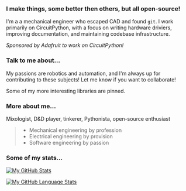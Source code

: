 ### I make things, some better then others, but all open-source!

I'm a a mechanical engineer who escaped CAD and found `git`.  I work primarily on
CircuitPython, with a focus on writing hardware driviers, improving documentation,
and maintaining codebase infrastructure.

*Sponsored by Adafruit to work on CircuitPython!*

### Talk to me about...

My passions are robotics and automation, and I'm always up for contributing to these
subjects! Let me know if you want to collaborate!

Some of my more interesting libraries are pinned.

### More about me...

Mixologist, D&D player, tinkerer, Pythonista, open-source enthusiast

> - Mechanical engineering by profession
> - Electrical engineering by provision
> - Software engineering by passion

### Some of my stats...

[![My GitHub Stats](https://github-readme-stats.vercel.app/api/?username=tekktrik&count_private=true&theme=tokyonight&showicons=true)]()

[![My GitHub Language Stats](https://github-readme-stats.vercel.app/api/top-langs/?username=tekktrik&langs_count=5&theme=tokyonight)]()

<!---
tekktrik/tekktrik is a ✨ special ✨ repository because its `README.md` (this file) appears on your GitHub profile.
You can click the Preview link to take a look at your changes.
--->
